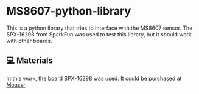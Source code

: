 # MS8607-python-library
This is a python library that tries to interface with the MS8607 sensor. The SPX-16298 from SparkFun was used to test this library, but it should work with other boards.

## 💻 Materials
In this work, the board SPX-16298 was used. It could be purchased at [Mouser](https://www.mouser.es/ProductDetail/SparkFun/SPX-16298?qs=OlC7AqGiEDn97Tym7U9c%2FA%3D%3D).

